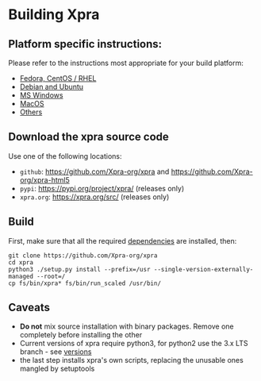 # Building Xpra

## Platform specific instructions:
Please refer to the instructions most appropriate for your build platform:
* [Fedora, CentOS / RHEL](RPM.md)
* [Debian and Ubuntu](Debian.md)
* [MS Windows](MSWindows.md)
* [MacOS](MacOS.md)
* [Others](Other.md)


## Download the xpra source code
Use one of the following locations:
* `github`: https://github.com/Xpra-org/xpra and https://github.com/Xpra-org/xpra-html5
* `pypi`: https://pypi.org/project/xpra/ (releases only)
* `xpra.org`: https://xpra.org/src/ (releases only)

## Build
First, make sure that all the required [dependencies](Dependencies.md) are installed, then:
```shell
git clone https://github.com/Xpra-org/xpra
cd xpra
python3 ./setup.py install --prefix=/usr --single-version-externally-managed --root=/
cp fs/bin/xpra* fs/bin/run_scaled /usr/bin/
```

## Caveats
* **Do not** mix source installation with binary packages. Remove one completely before installing the other
* Current versions of xpra require python3, for python2 use the 3.x LTS branch - see [versions](https://github.com/Xpra-org/xpra/wiki/Versions)
* the last step installs xpra's own scripts, replacing the unusable ones mangled by setuptools
